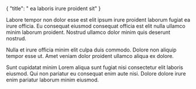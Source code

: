 {
  "title": " ea laboris irure proident sit"
}

Labore tempor non dolor esse est elit ipsum irure proident laborum fugiat ea irure officia. Eu consequat eiusmod consequat officia est elit nulla ullamco minim laborum proident. Nostrud ullamco dolor minim quis deserunt nostrud.

Nulla et irure officia minim elit culpa duis commodo. Dolore non aliquip tempor esse ut. Amet veniam dolor proident ullamco aliqua ex dolore.

Sunt cupidatat minim Lorem aliqua sunt fugiat nisi consectetur elit laboris eiusmod. Qui non pariatur eu consequat enim aute nisi. Dolore dolore irure enim pariatur laborum minim eiusmod.